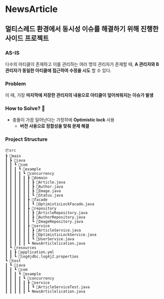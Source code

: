 # NewsArticle
## 멀티스레드 환경에서 동시성 이슈를 해결하기 위해 진행한 사이드 프로젝트
### AS-IS
다수의 아티클이 존재하고 이를 관리하는 여러 명의 관리자가 존재할 때, **A 관리자와 B 관리자가 동일한 아티클에 접근하여 수정을 시도** 할 수 있다.

### Problem
이 때, 가장 **마지막에 저장한 관리자의 내용으로 아티클이 덮어씌워지는 이슈가 발생**

### How to Solve? 💭
- 충돌이 가끔 일어난다는 가정하에 **Optimistic lock** 사용
  -  **버전 사용으로 정합성을 맞춰 문제 해결**
  
### Project Structure
    📦src
    ┣ 📂main
    ┃ ┣ 📂java
    ┃ ┃ ┗ 📂com
    ┃ ┃ ┃ ┗ 📂example
    ┃ ┃ ┃ ┃ ┗ 📂concurrency
    ┃ ┃ ┃ ┃ ┃ ┣ 📂domain
    ┃ ┃ ┃ ┃ ┃ ┃ ┣ 📜Article.java
    ┃ ┃ ┃ ┃ ┃ ┃ ┣ 📜Author.java
    ┃ ┃ ┃ ┃ ┃ ┃ ┣ 📜Image.java
    ┃ ┃ ┃ ┃ ┃ ┃ ┗ 📜Status.java
    ┃ ┃ ┃ ┃ ┃ ┣ 📂facade
    ┃ ┃ ┃ ┃ ┃ ┃ ┗ 📜OptimisticLockFacade.java
    ┃ ┃ ┃ ┃ ┃ ┣ 📂repository
    ┃ ┃ ┃ ┃ ┃ ┃ ┣ 📜ArticleRepository.java
    ┃ ┃ ┃ ┃ ┃ ┃ ┣ 📜AuthorRepository.java
    ┃ ┃ ┃ ┃ ┃ ┃ ┗ 📜ImageRepository.java
    ┃ ┃ ┃ ┃ ┃ ┣ 📂service
    ┃ ┃ ┃ ┃ ┃ ┃ ┣ 📜ArticleService.java
    ┃ ┃ ┃ ┃ ┃ ┃ ┣ 📜OptimisticLockService.java
    ┃ ┃ ┃ ┃ ┃ ┃ ┗ 📜UserService.java
    ┃ ┃ ┃ ┃ ┃ ┗ NewsArticlelication.java
    ┃ ┗ 📂resources
    ┃ ┃ ┣ 📜application.yml
    ┃ ┃ ┗ 📜log4jdbc.log4j2.properties
    ┗ 📂test
    ┃ ┗ 📂java
    ┃ ┃ ┗ 📂com
    ┃ ┃ ┃ ┗ 📂example
    ┃ ┃ ┃ ┃ ┗ 📂concurrency
    ┃ ┃ ┃ ┃ ┃ ┣ 📂service
    ┃ ┃ ┃ ┃ ┃ ┃ ┗ 📜ArticleServiceTest.java
    ┃ ┃ ┃ ┃ ┃ ┗ NewsArticlelication.java
